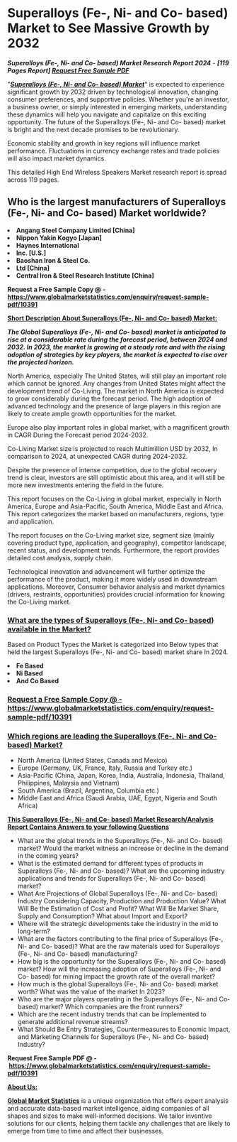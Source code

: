 <h1>Superalloys (Fe-, Ni- and Co- based) Market to See Massive Growth by 2032</h1><p><em><strong>Superalloys (Fe-, Ni- and Co- based) Market Research Report 2024</strong></em>&nbsp;-&nbsp;<em><strong>[119 Pages Report] </strong></em><em><strong><a href="https://www.globalmarketstatistics.com/enquiry/request-sample-pdf/10391">Request Free Sample PDF</a></strong></em></p><p>"<a style="font-style: italic; font-weight: bold;" href="https://www.globalmarketstatistics.com/market-reports/superalloys-fe-ni-and-co-based-market-10391">Superalloys (Fe-, Ni- and Co- based) Market</a>" is expected to experience significant growth by 2032 driven by technological innovation, changing consumer preferences, and supportive policies. Whether you're an investor, a business owner, or simply interested in emerging markets, understanding these dynamics will help you navigate and capitalize on this exciting opportunity. The future of the&nbsp;Superalloys (Fe-, Ni- and Co- based) market is bright and the next decade promises to be revolutionary.</p><p>Economic stability and growth in key regions will influence market performance. Fluctuations in currency exchange rates and trade policies will also impact market dynamics.</p><p>This detailed&nbsp;High End Wireless Speakers Market research report is spread across 119 pages.</p><h2><strong>Who is the largest manufacturers of Superalloys (Fe-, Ni- and Co- based) Market worldwide?</strong></h2><p><strong><li>Angang Steel Company Limited [China]<li>Nippon Yakin Kogyo [Japan]<li>Haynes International<li>Inc. [U.S.]<li>Baoshan Iron & Steel Co.<li>Ltd [China]<li>Central Iron & Steel Research Institute [China]</strong></p><p><strong>Request a Free Sample Copy @ - <a href="https://www.globalmarketstatistics.com/enquiry/request-sample-pdf/10391">https://www.globalmarketstatistics.com/enquiry/request-sample-pdf/10391</a></strong></p><p><strong><u>Short Description About Superalloys (Fe-, Ni- and Co- based) Market:</u></strong></p><p><strong><em>The Global Superalloys (Fe-, Ni- and Co- based) market is anticipated to rise at a considerable rate during the forecast period, between 2024 and 2032. In 2023, the market is growing at a steady rate and with the rising adoption of strategies by key players, the market is expected to rise over the projected horizon.</em></strong></p><p>North America, especially The United States, will still play an important role which cannot be ignored. Any changes from United States might affect the development trend of Co-Living. The market in North America is expected to grow considerably during the forecast period. The high adoption of advanced technology and the presence of large players in this region are likely to create ample growth opportunities for the market.</p><p>Europe also play important roles in global market, with a magnificent growth in CAGR During the Forecast period 2024-2032.</p><p>Co-Living Market size is projected to reach Multimillion USD by 2032, In comparison to 2024, at unexpected CAGR during 2024-2032.</p><p>Despite the presence of intense competition, due to the global recovery trend is clear, investors are still optimistic about this area, and it will still be more new investments entering the field in the future.</p><p>This report focuses on the Co-Living in global market, especially in North America, Europe and Asia-Pacific, South America, Middle East and Africa. This report categorizes the market based on manufacturers, regions, type and application.</p><p>The report focuses on the Co-Living market size, segment size (mainly covering product type, application, and geography), competitor landscape, recent status, and development trends. Furthermore, the report provides detailed cost analysis, supply chain.</p><p>Technological innovation and advancement will further optimize the performance of the product, making it more widely used in downstream applications. Moreover, Consumer behavior analysis and market dynamics (drivers, restraints, opportunities) provides crucial information for knowing the Co-Living market.</p><h3 class="rank-math-question "><span style="text-decoration: underline;">What are the types of Superalloys (Fe-, Ni- and Co- based) available in the Market?</span></h3><p>Based on Product Types the Market is categorized into Below types that held the largest Superalloys (Fe-, Ni- and Co- based) market share In 2024.</p><p><strong><li>Fe Based<li>Ni Based<li>And Co Based</strong></p><h3 class="rank-math-question "><span style="text-decoration: underline;">Request a Free Sample Copy @ - <a href="https://www.globalmarketstatistics.com/enquiry/request-sample-pdf/10391">https://www.globalmarketstatistics.com/enquiry/request-sample-pdf/10391</a></span></h3><h3 class="rank-math-question "><span style="text-decoration: underline;">Which regions are leading the Superalloys (Fe-, Ni- and Co- based) Market?</span></h3><ul><li>North America (United States, Canada and Mexico)</li><li>Europe (Germany, UK, France, Italy, Russia and Turkey etc.)</li><li>Asia-Pacific (China, Japan, Korea, India, Australia, Indonesia, Thailand, Philippines, Malaysia and Vietnam)</li><li>South America (Brazil, Argentina, Columbia etc.)</li><li>Middle East and Africa (Saudi Arabia, UAE, Egypt, Nigeria and South Africa)</li></ul><p><strong><u>This Superalloys (Fe-, Ni- and Co- based) Market Research/Analysis Report Contains Answers to your following Questions</u></strong></p><ul><li>What are the global trends in the Superalloys (Fe-, Ni- and Co- based) market? Would the market witness an increase or decline in the demand in the coming years?</li><li>What is the estimated demand for different types of products in Superalloys (Fe-, Ni- and Co- based)? What are the upcoming industry applications and trends for Superalloys (Fe-, Ni- and Co- based) market?</li><li>What Are Projections of Global Superalloys (Fe-, Ni- and Co- based) Industry Considering Capacity, Production and Production Value? What Will Be the Estimation of Cost and Profit? What Will Be Market Share, Supply and Consumption? What about Import and Export?</li><li>Where will the strategic developments take the industry in the mid to long-term?</li><li>What are the factors contributing to the final price of Superalloys (Fe-, Ni- and Co- based)? What are the raw materials used for Superalloys (Fe-, Ni- and Co- based) manufacturing?</li><li>How big is the opportunity for the Superalloys (Fe-, Ni- and Co- based) market? How will the increasing adoption of Superalloys (Fe-, Ni- and Co- based) for mining impact the growth rate of the overall market?</li><li>How much is the global Superalloys (Fe-, Ni- and Co- based) market worth? What was the value of the market In 2023?</li><li>Who are the major players operating in the Superalloys (Fe-, Ni- and Co- based) market? Which companies are the front runners?</li><li>Which are the recent industry trends that can be implemented to generate additional revenue streams?</li><li>What Should Be Entry Strategies, Countermeasures to Economic Impact, and Marketing Channels for Superalloys (Fe-, Ni- and Co- based) Industry?</li></ul><p><strong>Request Free Sample PDF @ -&nbsp;<a href="https://www.globalmarketstatistics.com/enquiry/request-sample-pdf/10391">https://www.globalmarketstatistics.com/enquiry/request-sample-pdf/10391</a></strong></p><p><strong><u>About Us:</u></strong></p><p><strong><a href="https://www.globalmarketstatistics.com/">Global Market Statistics</a></strong> is a unique organization that offers expert analysis and accurate data-based market intelligence, aiding companies of all shapes and sizes to make well-informed decisions. We tailor inventive solutions for our clients, helping them tackle any challenges that are likely to emerge from time to time and affect their businesses.</p>
